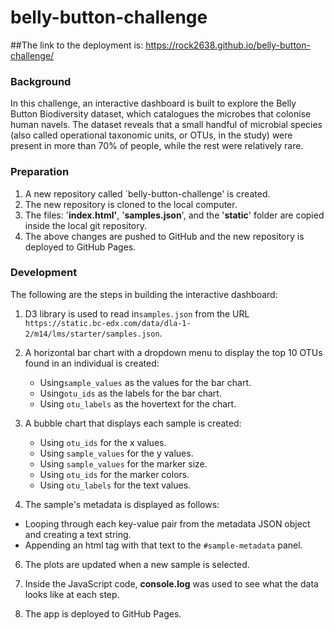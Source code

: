 # belly-button-challenge

##The link to the deployment is: https://rock2638.github.io/belly-button-challenge/

### Background
In this challenge, an interactive dashboard is built to explore the Belly Button Biodiversity dataset, which catalogues the microbes that colonise human navels.
The dataset reveals that a small handful of microbial species (also called operational taxonomic units, or OTUs, in the study) were present in more than 70% of people, while the rest were relatively rare.

### Preparation
1.  A new repository called `belly-button-challenge' is created.  
2.  The new repository is cloned to the local computer.
3.   The files:  '**index.html'**, '**samples.json**', and the '**static**' folder are copied inside the local git repository. 
4.   The above changes are pushed to GitHub and the new repository is deployed to GitHub Pages.

### Development
 The following are the steps in building the interactive dashboard: 
1.  D3 library is used to read in`samples.json`  from the URL  `https://static.bc-edx.com/data/dla-1-2/m14/lms/starter/samples.json`.

3.  A horizontal bar chart with a dropdown menu to display the top 10 OTUs found in an individual is created:
    -   Using`sample_values` as the values for the bar chart.
    -   Using`otu_ids` as the labels for the bar chart.
    -   Using `otu_labels` as the hovertext for the chart.    

4.  A bubble chart that displays each sample is created:
    -   Using  `otu_ids`  for the x values.
    -   Using  `sample_values`  for the y values.
    -   Using  `sample_values`  for the marker size.
    -   Using  `otu_ids`  for the marker colors.
    -   Using  `otu_labels`  for the text values.

5.  The sample's metadata is displayed as follows:
-   Looping through each key-value pair from the metadata JSON object and creating a text string.
-   Appending an html tag with that text to the `#sample-metadata` panel.

6. The plots are updated when a new sample is selected.

7. Inside the JavaScript code, **console.log** was used to see what the data looks like at each step.

8. The app is deployed to GitHub Pages. 






